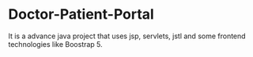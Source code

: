 # Doctor-Patient-Portal
It is a advance java project that uses jsp, servlets, jstl and some frontend technologies like Boostrap 5.
